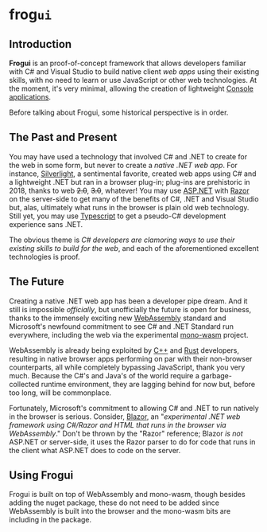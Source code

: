 # frog`ui`

## Introduction
**Frogui** is an proof-of-concept framework that allows developers familiar with C# and Visual Studio to build native client *web apps* using their existing skills, with no need to learn or use JavaScript or other web technologies. At the moment, it's very minimal, allowing the creation of lightweight [Console applications](https://docs.microsoft.com/en-us/dotnet/standard/building-console-apps).

Before talking about Frogui, some historical perspective is in order.

## The Past and Present
You may have used a technology that involved C# and .NET to create for the web in some form, but never to create a *native .NET web app*. For instance, [Silverlight](https://www.microsoft.com/silverlight/), a sentimental favorite, created web apps using C# and a lightweight .NET but ran in a browser plug-in; plug-ins are prehistoric in 2018, thanks to web ~~2.0~~, ~~3.0~~, whatever! You may use [ASP.NET](https://www.asp.net/) with [Razor](https://docs.microsoft.com/en-us/aspnet/web-pages/overview/getting-started/introducing-razor-syntax-c) on the server-side to get many of the benefits of C#, .NET and Visual Studio but, alas, ultimately what runs in the browser is plain old web technology. Still yet, you may use [Typescript](https://www.typescriptlang.org/)  to get a pseudo-C# development experience sans .NET.

The obvious theme is *C# developers are clamoring ways to use their existing skills to build for the web*, and each of the aforementioned excellent technologies is proof. 

## The Future
Creating a native .NET web app has been a developer pipe dream. And it still is impossible *officially*, but unofficially the future is open for business, thanks to the immensely exciting new [WebAssembly](https://developer.mozilla.org/en-US/docs/WebAssembly) standard and Microsoft's newfound commitment to see C# and .NET Standard run everywhere, including the web via the experimental [mono-wasm](http://www.mono-project.com/news/2018/01/16/mono-static-webassembly-compilation/) project.

WebAssembly is already being exploited by [C++](http://webassembly.org/docs/c-and-c++/) and [Rust](https://github.com/rust-lang-nursery/rust-wasm) developers, resulting in native browser apps performing on par with their non-browser counterparts, all while completely bypassing JavaScript, thank you very much. Because the C#'s and Java's of the world require a garbage-collected runtime environment, they are lagging behind for now but, before too long, will be commonplace.

Fortunately, Microsoft's commitment to allowing C# and .NET to run natively in the browser is serious. Consider, [Blazor](https://github.com/aspnet/Blazor), an "*experimental .NET web framework using C#/Razor and HTML that runs in the browser via WebAssembly*." Don't be thrown by the "Razor" reference; Blazor *is not* ASP.NET or server-side, it uses the Razor parser to do for code that runs in the client what ASP.NET does to code on the server.

## Using Frogui
Frogui is built on top of WebAssembly and mono-wasm, though besides adding the nuget package, these do not need to be added since WebAssembly is built into the browser and the mono-wasm bits are including in the package.

